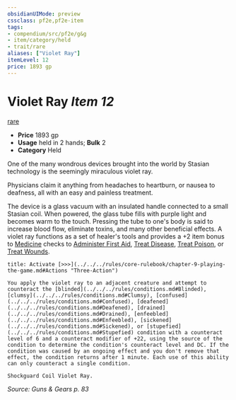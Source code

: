 ```yaml
---
obsidianUIMode: preview
cssclass: pf2e,pf2e-item
tags:
- compendium/src/pf2e/g&g
- item/category/held
- trait/rare
aliases: ["Violet Ray"]
itemLevel: 12
price: 1893 gp
---
```

# Violet Ray *Item 12*  
[rare](../../../rules/traits/rare.md)  

- **Price** 1893 gp
- **Usage** held in 2 hands; **Bulk** 2
- **Category** Held

One of the many wondrous devices brought into the world by Stasian technology is the seemingly miraculous violet ray.

Physicians claim it anything from headaches to heartburn, or nausea to deafness, all with an easy and painless treatment.

The device is a glass vacuum with an insulated handle connected to a small Stasian coil. When powered, the glass tube fills with purple light and becomes warm to the touch. Pressing the tube to one's body is said to increase blood flow, eliminate toxins, and many other beneficial effects. A violet ray functions as a set of healer's tools and provides a +2 item bonus to [Medicine](../../skills.md#Medicine) checks to [Administer First Aid](../../../rules/actions/administer-first-aid.md), [Treat Disease](../../../rules/actions/treat-disease.md), [Treat Poison](../../../rules/actions/treat-poison.md), or [Treat Wounds](../../../rules/actions/treat-wounds.md).

```ad-embed-ability
title: Activate [>>>](../../../rules/core-rulebook/chapter-9-playing-the-game.md#Actions "Three-Action")

You apply the violet ray to an adjacent creature and attempt to counteract the [blinded](../../../rules/conditions.md#Blinded), [clumsy](../../../rules/conditions.md#Clumsy), [confused](../../../rules/conditions.md#Confused), [deafened](../../../rules/conditions.md#Deafened), [drained](../../../rules/conditions.md#Drained), [enfeebled](../../../rules/conditions.md#Enfeebled), [sickened](../../../rules/conditions.md#Sickened), or [stupefied](../../../rules/conditions.md#Stupefied) condition with a counteract level of 6 and a counteract modifier of +22, using the source of the condition to determine the condition's counteract level and DC. If the condition was caused by an ongoing effect and you don't remove that effect, the condition returns after 1 minute. Each use of this ability can only counteract a single condition.

Shockguard Coil Violet Ray.
```

*Source: Guns & Gears p. 83*
